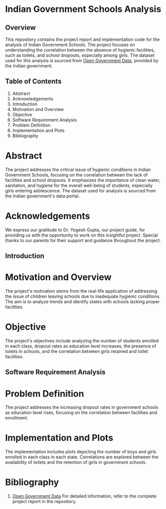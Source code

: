 # Indian Government Schools Analysis

## Overview

This repository contains the project report and implementation code for the analysis of Indian Government Schools. 
The project focuses on understanding the correlation between the absence of hygienic facilities, such as toilets, and school dropouts, especially among girls. 
The dataset used for this analysis is sourced from [Open Government Data](https://data.gov.in), provided by the Indian government.

## Table of Contents

1. Abstract
2. Acknowledgements
3. Introduction
4. Motivation and Overview
5. Objective
6. Software Requirement Analysis
7. Problem Definition
8. Implementation and Plots
9. Bibliography

# Abstract

The project addresses the critical issue of hygienic conditions in Indian Government Schools, focusing on the correlation between the lack of facilities and school dropouts. It emphasizes the importance of clean water, sanitation, and hygiene for the overall well-being of students, especially girls entering adolescence. The dataset used for analysis is sourced from the Indian government's data portal.

# Acknowledgements

We express our gratitude to Dr. Yogesh Gupta, our project guide, for providing us with the opportunity to work on this insightful project. Special thanks to our parents for their support and guidance throughout the project.

## Introduction

# Motivation and Overview
The project's motivation stems from the real-life application of addressing the issue of children leaving schools due to inadequate hygienic conditions. The aim is to analyze trends and identify states with schools lacking proper facilities.

# Objective
The project's objectives include analyzing the number of students enrolled in each class, dropout rates as education level increases, the presence of toilets in schools, and the correlation between girls retained and toilet facilities.

## Software Requirement Analysis

# Problem Definition
The project addresses the increasing dropout rates in government schools as education level rises, focusing on the correlation between facilities and enrollment.

# Implementation and Plots

The implementation includes plots depicting the number of boys and girls enrolled in each class in each state. Correlations are explored between the availability of toilets and the retention of girls in government schools.

# Bibliography

1. [Open Government Data](https://data.gov.in)
For detailed information, refer to the complete project report in the repository.
